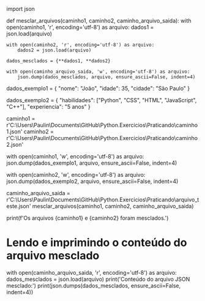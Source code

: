 import json

def mesclar_arquivos(caminho1, caminho2, caminho_arquivo_saida):
    with open(caminho1, 'r', encoding='utf-8') as arquivo:
        dados1 = json.load(arquivo)
    
    with open(caminho2, 'r', encoding='utf-8') as arquivo:
        dados2 = json.load(arquivo)
    
    dados_mesclados = {**dados1, **dados2}
    
    with open(caminho_arquivo_saida, 'w', encoding='utf-8') as arquivo:
        json.dump(dados_mesclados, arquivo, ensure_ascii=False, indent=4)

dados_exemplo1 = {
    "nome": "João",
    "idade": 35,
    "cidade": "São Paulo"
}

dados_exemplo2 = {
    "habilidades": ["Python", "CSS", "HTML", "JavaScript", "C++"],
    "experiencia": "5 anos"
}

caminho1 = r'C:\Users\Paulin\Documents\GitHub\Python.Exercicios\Praticando\caminho1.json'
caminho2 = r'C:\Users\Paulin\Documents\GitHub\Python.Exercicios\Praticando\caminho2.json'

with open(caminho1, 'w', encoding='utf-8') as arquivo:
    json.dump(dados_exemplo1, arquivo, ensure_ascii=False, indent=4)

with open(caminho2, 'w', encoding='utf-8') as arquivo:
    json.dump(dados_exemplo2, arquivo, ensure_ascii=False, indent=4)

caminho_arquivo_saida = r'C:\Users\Paulin\Documents\GitHub\Python.Exercicios\Praticando\arquivo_teste.json'
mesclar_arquivos(caminho1, caminho2, caminho_arquivo_saida)

print(f'Os arquivos {caminho1} e {caminho2} foram mesclados.')

# Lendo e imprimindo o conteúdo do arquivo mesclado
with open(caminho_arquivo_saida, 'r', encoding='utf-8') as arquivo:
    dados_mesclados = json.load(arquivo)
    print('Conteúdo do arquivo JSON mesclado:')
    print(json.dumps(dados_mesclados, ensure_ascii=False, indent=4))
